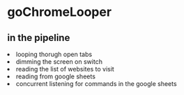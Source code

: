 # goChromeLooper
## in the pipeline
<li> looping thorugh open tabs
<li> dimming the screen on switch
<li> reading the list of websites to visit
<li> reading from google sheets
<li> concurrent listening for commands in the google sheets
